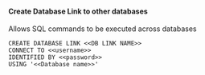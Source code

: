 #### Create Database Link to other databases
Allows SQL commands to be executed across databases

`CREATE DATABASE LINK <<DB LINK NAME>>`  
`CONNECT TO <<username>>`  
`IDENTIFIED BY <<password>>`  
`USING '<<Database name>>'`
